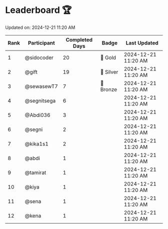 # Leaderboard 🏆

Updated on: 2024-12-21 11:20 AM

| Rank | Participant       | Completed Days | Badge      | Last Updated         |
|------|-------------------|----------------|------------|----------------------|
| 1    | @sidocoder        | 20             | 🏅 Gold     | 2024-12-21 11:20 AM |
| 2    | @gift             | 19             | 🥈 Silver   | 2024-12-21 11:20 AM |
| 3    | @sewasewT7        | 7              | 🥉 Bronze   | 2024-12-21 11:20 AM |
| 4    | @segnitsega       | 6              |            | 2024-12-21 11:20 AM |
| 5    | @Abdi036          | 3              |            | 2024-12-21 11:20 AM |
| 6    | @segni            | 2              |            | 2024-12-21 11:20 AM |
| 7    | @kika1s1          | 2              |            | 2024-12-21 11:20 AM |
| 8    | @abdi             | 1              |            | 2024-12-21 11:20 AM |
| 9    | @tamirat          | 1              |            | 2024-12-21 11:20 AM |
| 10   | @kiya             | 1              |            | 2024-12-21 11:20 AM |
| 11   | @sena             | 1              |            | 2024-12-21 11:20 AM |
| 12   | @kena             | 1              |            | 2024-12-21 11:20 AM |

